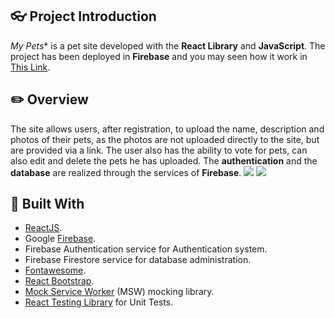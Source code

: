 ## :eyeglasses: Project Introduction
*My Pets** is a pet site developed with the **React Library** and **JavaScript**.
The project has been deployed in **Firebase** and you may seen how it work in [This Link](https://mypetsdemo-d2edb.web.app "This Link").

## :pencil2: Overview
The site allows users, after registration, to upload the name, description and photos of their pets, as the photos are not uploaded directly to the site, but are provided via a link. The user also has the ability to vote for pets, can also edit and delete the pets he has uploaded.
The **authentication** and the **database** are realized through the services of **Firebase**.
![](https://i.ibb.co/0CPPWw1/auth.jpg)
![](https://i.ibb.co/ZhR5wxP/firestore.jpg)

## :hammer: Built With
- [ReactJS](https://reactjs.org "ReactJS").
- Google [Firebase](https://firebase.google.com "Firebase").
- Firebase Authentication service for Authentication system.
- Firebase Firestore service for database administration.
- [Fontawesome](https://fontawesome.com "Fontawesome").
- [React Bootstrap](https://react-bootstrap.github.io "React Bootstrap").
- [Mock Service Worker](https://mswjs.io "Mock Service Worker") (MSW) mocking library.
- [React Testing Library](https://testing-library.com/docs/react-testing-library/intro/ "React Testing Library") for Unit Tests.